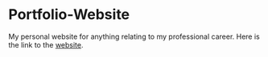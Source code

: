 # Portfolio-Website
My personal website for anything relating to my professional career.
Here is the link to the [website](https://seanabisaab.github.io/Portfolio/).

